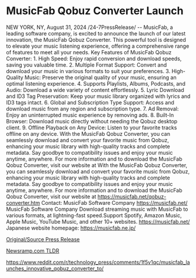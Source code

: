 # MusicFab Qobuz Converter Launch

NEW YORK, NY, August 31, 2024 /24-7PressRelease/ -- MusicFab, a leading software company, is excited to announce the launch of our latest innovation, the MusicFab Qobuz Converter. This powerful tool is designed to elevate your music listening experience, offering a comprehensive range of features to meet all your needs.  Key Features of MusicFab Qobuz Converter:  1. High Speed: Enjoy rapid conversion and download speeds, saving you valuable time. 2. Multiple Format Support: Convert and download your music in various formats to suit your preferences. 3. High-Quality Music: Preserve the original quality of your music, ensuring an optimal listening experience. 4. Supports Playlists, Albums, Podcasts, and Audio: Download a wide variety of content effortlessly. 5. Lyric Download and ID3 Tag Preservation: Keep your music library organized with lyrics and ID3 tags intact. 6. Global and Subscription Type Support: Access and download music from any region and subscription type. 7. Ad Removal: Enjoy an uninterrupted music experience by removing ads. 8. Built-In Browser: Download music directly without needing the Qobuz desktop client. 9. Offline Playback on Any Device: Listen to your favorite tracks offline on any device.  With the MusicFab Qobuz Converter, you can seamlessly download and convert your favorite music from Qobuz, enhancing your music library with high-quality tracks and complete metadata. Say goodbye to compatibility issues and enjoy your music anytime, anywhere.  For more information and to download the MusicFab Qobuz Converter, visit our website at With the MusicFab Qobuz Converter, you can seamlessly download and convert your favorite music from Qobuz, enhancing your music library with high-quality tracks and complete metadata. Say goodbye to compatibility issues and enjoy your music anytime, anywhere.  For more information and to download the MusicFab Qobuz Converter, visit our website at https://musicfab.net/qobuz-converter.htm  Contact: MusicFab Software Company https://musicfab.net/  MusicFab Software Company  Download streaming music with MusicFab to various formats, at lightning-fast speed.Support Spotify, Amazon Music, Apple Music, YouTube Music, and other 10+ websites.  https://musicfab.net/  Japanese website homepage: https://musicfab.ne.jp/ 

[Original/Source Press Release](https://www.24-7pressrelease.com/press-release/513938/musicfab-qobuz-converter-launch)
                    

[Newsramp.com TLDR](None) 

https://www.reddit.com/r/technology_press/comments/1f5v1qc/musicfab_launches_innovative_qobuz_converter_to/